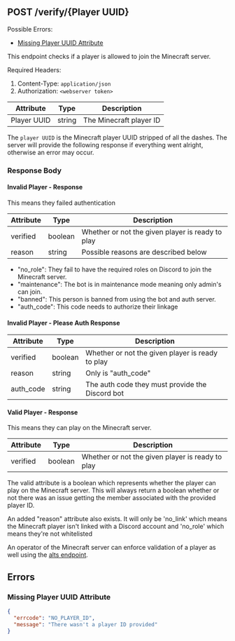 ## POST /verify/{Player UUID}
Possible Errors:
 * [Missing Player UUID Attribute](#Missing-Player-UUID-Attribute)

This endpoint checks if a player is allowed to join the Minecraft server.

Required Headers:
 1. Content-Type: `application/json`
 2. Authorization: `<webserver token>` 

| Attribute   | Type   | Description             |
|-------------|--------|-------------------------|
| Player UUID | string | The Minecraft player ID |

The `player UUID` is the Minecraft player UUID stripped of all the dashes. The
server will provide the following response if everything went alright, 
otherwise an error may occur.


### Response Body

#### Invalid Player - Response
This means they failed authentication

| Attribute | Type    | Description                                      |
|-----------|---------|--------------------------------------------------|
| verified  | boolean | Whether or not the given player is ready to play |
| reason    | string  | Possible reasons are described below             |

 - "no_role": They fail to have the required roles on Discord to join the
  Minecraft server.
 - "maintenance": The bot is in maintenance mode meaning only admin's can join.
 - "banned": This person is banned from using the bot and auth server.
 - "auth_code": This code needs to authorize their linkage
 
 
#### Invalid Player - Please Auth Response
 | Attribute | Type    | Description                                      |
 |-----------|---------|--------------------------------------------------|
 | verified  | boolean | Whether or not the given player is ready to play |
 | reason    | string  | Only is "auth_code"                              |
 | auth_code | string  | The auth code they must provide the Discord bot  |


#### Valid Player - Response
This means they can play on the Minecraft server.

| Attribute | Type    | Description                                      |
|-----------|---------|--------------------------------------------------|
| verified  | boolean | Whether or not the given player is ready to play |

The valid attribute is a boolean which represents whether the player can
play on the Minecraft server. This will always return a boolean whether or
not there was an issue getting the member associated with the provided
player ID.

An added "reason" attribute also exists. It will only be 'no_link' which
means the Minecraft player isn't linked with a Discord account and 'no_role'
which means they're not whitelisted 

An operator of the Minecraft server can enforce validation of a player as
well using the [alts endpoint](./Alt%20Accounts.md).

## Errors

### Missing Player UUID Attribute
```json
{
  "errcode": "NO_PLAYER_ID",
  "message": "There wasn't a player ID provided"
}
```
